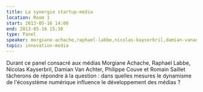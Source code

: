 ```yaml
---
title: La synergie startup-média
location: Room 1
start: 2013-05-16 14:00
end: 2013-05-16 15:30
type: Panel
speaker: morgiane-achache,raphael-labbe,nicolas-kayserbril,damian-vanachter,philippe-couve,romain-saillet
topic: innovation-media
---
```


Durant ce panel consacré aux médias Morgiane Achache, Raphael Labbe, Nicolas Kayserbril, Damian Van Achter, Philippe Couve et Romain Saillet tâcherons de répondre à la question : dans quelles mesures le dynamisme de l'écosystème numérique influence le développement des médias ?
